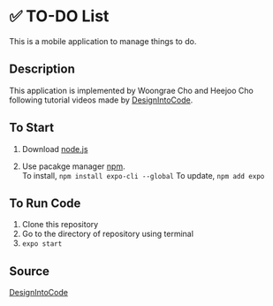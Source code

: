 # ✅ TO-DO List
This is a mobile application to manage things to do.

## Description
This application is implemented by Woongrae Cho and Heejoo Cho following tutorial videos made by [DesignIntoCode](https://www.youtube.com/playlist?list=PLqtWgQ5BRLPvbmeIYf769yb25g4W8NUZo).

## To Start
1. Download [node.js](https://nodejs.org/en/)

2. Use pacakge manager [npm](https://www.npmjs.com/get-npm).  
To install, ```npm install expo-cli --global```
To update, ```npm add expo```

## To Run Code
1. Clone this repository
2. Go to the directory of repository using terminal
3. ```expo start```

## Source
[DesignIntoCode](https://www.youtube.com/playlist?list=PLqtWgQ5BRLPvbmeIYf769yb25g4W8NUZo)